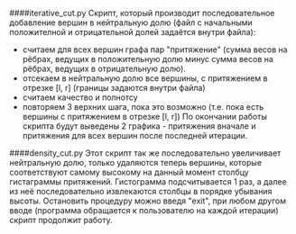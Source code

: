 ####iterative_cut.py
Скрипт, который производит последовательное добавление вершин в нейтральную долю (файл с начальными положителной и отрицательной долей задаётся внутри файла):
* считаем для всех вершин графа пар "притяжение" (сумма весов на рёбрах, ведущих в положительную долю минус сумма весов на рёбрах, ведущих в отрицательную долю).
* отсекаем в нейтральную долю все вершины, с притяжением в отрезке [l, r] (границы задаются внутри файла)
* считаем качество и полнотсу
* повторяем 3 верхних шага, пока это возможно (т.е. пока есть вершины с притяжением в отрезке [l, r])
По окончании работы скрипта будут выведены 2 графика - притяжения вначале и притяжения для всех вершин после последней итерации.

####density_cut.py
Этот скрипт так же последовательно увеличивает нейтральную долю, только удаляются теперь вершины, которые соответствуют самому высокому на данный момент столбцу гистаграммы притяжений. Гистограмма подсчитывается 1 раз, а далее из неё последовательно извлекаются столбцы в порядке убывания высоты.
Остановить процедуру можно введя "exit", при любом другом вводе (программа обращается к пользователю на каждой итерации) скрипт продолжит работу.
